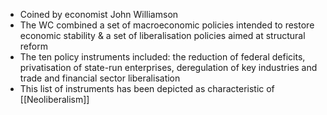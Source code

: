 - Coined by economist John Williamson  
- The WC combined a set of macroeconomic policies intended to restore economic stability & a set of liberalisation policies aimed at structural reform 
- The ten policy instruments included: the reduction of federal deficits, privatisation of state-run enterprises, deregulation of key industries and trade and financial sector liberalisation
- This list of instruments has been depicted as characteristic of [[Neoliberalism]]